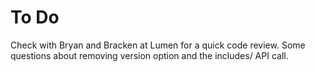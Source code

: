 # To Do
Check with Bryan and Bracken at Lumen for a quick code review. Some questions about removing version option and the includes/ API call. 
